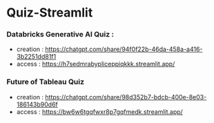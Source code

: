 # Quiz-Streamlit

### Databricks Generative AI Quiz : 
- creation : https://chatgpt.com/share/94f0f22b-46da-458a-a416-3b2251dd81f1
- access : https://h7sedmrabypliceppiqkkk.streamlit.app/

### Future of Tableau Quiz 
- creation : https://chatgpt.com/share/98d352b7-bdcb-400e-8e03-186143b90d6f
- access : https://bw6w6tgqfwxr8p7gqfmedk.streamlit.app/
  
